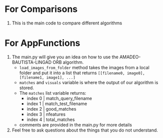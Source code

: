 
# For Comparisons
1. This is the main code to compare different algorithms

# For AppFunctions
1. The main.py will give you an idea on how to use the AMADEO-BAUTISTA-LINGAD ORB algorithm.
    - `load_images_from_folder` method takes the images from a local folder and put it into a list that returns `[[filename0, image0], [filename1, image1], ...]`  
    - `matches` and `visuals` variable is where the output of our algorithm is stored. 
    - The `matches` list variable returns:
        - index 0 | match_query_filename
        - index 1 | match_test_filename
        - index 2 | good_matches
        - index 3 | nfeatures
        - index 4 | total_matches
    - comments are provided in the main.py for more details
2. Feel free to ask questions about the things that you do not understand.
